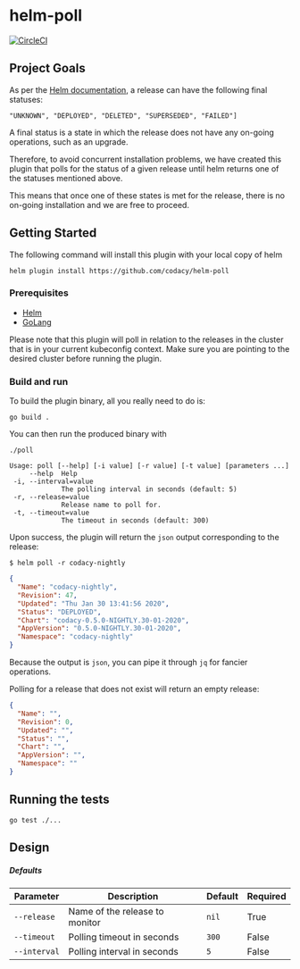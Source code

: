 # helm-poll
[![CircleCI](https://circleci.com/gh/codacy/helm-poll/tree/master.svg?style=svg)](https://circleci.com/gh/codacy/helm-poll/tree/master)

## Project Goals

As per the [Helm documentation](https://helm.sh/docs/helm/helm_status/), a release can have the following final statuses:
```
"UNKNOWN", "DEPLOYED", "DELETED", "SUPERSEDED", "FAILED"]
```
A final status is a state in which the release does not have any on-going operations, such as an upgrade.

Therefore, to avoid concurrent installation problems, we have created this plugin that polls for the status of a given release until helm returns one of the statuses mentioned above.

This means that once one of these states is met for the release, there is no on-going installation and we are free to proceed.

## Getting Started
The following command will install this plugin with your local copy of helm
```
helm plugin install https://github.com/codacy/helm-poll
```

### Prerequisites

* [Helm](https://helm.sh/)
* [GoLang](https://golang.org/)

Please note that this plugin will poll in relation to the releases in the cluster that is in your current kubeconfig context.
Make sure you are pointing to the desired cluster before running the plugin.

### Build and run
To build the plugin binary, all you really need to do is:
```
go build .
```

You can then run the produced binary with
```shell script
./poll

Usage: poll [--help] [-i value] [-r value] [-t value] [parameters ...]
     --help  Help
 -i, --interval=value
             The polling interval in seconds (default: 5)
 -r, --release=value
             Release name to poll for.
 -t, --timeout=value
             The timeout in seconds (default: 300)
```

Upon success, the plugin will return the `json` output corresponding to the release:
```shell script
$ helm poll -r codacy-nightly
```
```json
{
  "Name": "codacy-nightly",
  "Revision": 47,
  "Updated": "Thu Jan 30 13:41:56 2020",
  "Status": "DEPLOYED",
  "Chart": "codacy-0.5.0-NIGHTLY.30-01-2020",
  "AppVersion": "0.5.0-NIGHTLY.30-01-2020",
  "Namespace": "codacy-nightly"
}
```
Because the output is `json`, you can pipe it through `jq` for fancier operations.

Polling for a release that does not exist will return an empty release:
```json
{
  "Name": "",
  "Revision": 0,
  "Updated": "",
  "Status": "",
  "Chart": "",
  "AppVersion": "",
  "Namespace": ""
}
```

## Running the tests

```
go test ./...
```

## Design

##### Defaults

| Parameter     | Description                     | Default  | Required  |
| ------------- | ------------------------------- | -------- | --------- |
| `--release`   | Name of the release to monitor  | `nil`    | True      |
| `--timeout`   | Polling timeout in seconds      | `300`    | False     |
| `--interval`  | Polling interval in seconds     | `5`      | False     |

